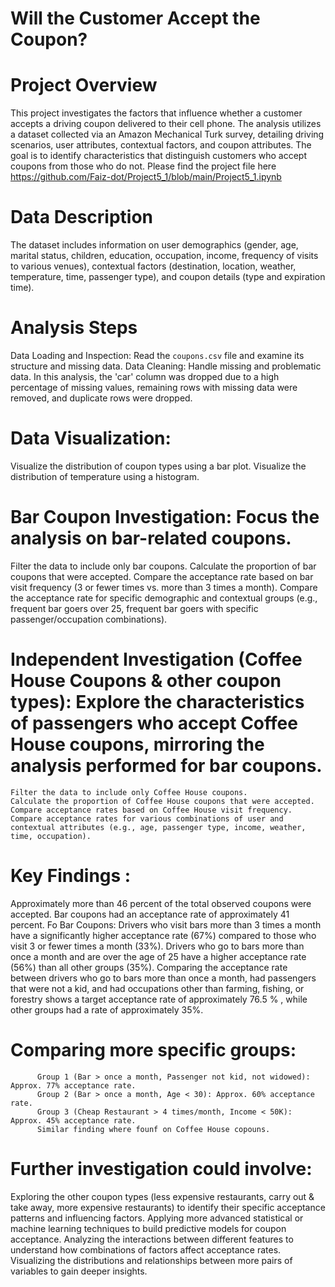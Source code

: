# Will the Customer Accept the Coupon?
#  Project Overview

This project investigates the factors that influence whether a customer accepts a driving coupon delivered to their cell phone. The analysis utilizes a dataset collected via an Amazon Mechanical Turk survey, detailing driving scenarios, user attributes, contextual factors, and coupon attributes. The goal is to identify characteristics that distinguish customers who accept coupons from those who do not.
Please find the project file here https://github.com/Faiz-dot/Project5_1/blob/main/Project5_1.ipynb

# Data Description
The dataset includes information on user demographics (gender, age, marital status, children, education, occupation, income, frequency of visits to various venues), contextual factors (destination, location, weather, temperature, time, passenger type), and coupon details (type and expiration time).

# Analysis Steps

Data Loading and Inspection: Read the `coupons.csv` file and examine its structure and missing data.
Data Cleaning:  Handle missing and problematic data. In this analysis, the 'car' column was dropped due to a high percentage of missing values, remaining rows with missing data were removed, and duplicate rows 
  were dropped.
  
# Data Visualization:
   Visualize the distribution of coupon types using a bar plot.
   Visualize the distribution of temperature using a histogram.
    
# Bar Coupon Investigation: Focus the analysis on bar-related coupons.
   Filter the data to include only bar coupons.
   Calculate the proportion of bar coupons that were accepted.
   Compare the acceptance rate based on bar visit frequency (3 or fewer times vs. more than 3 times a month).
   Compare the acceptance rate for specific demographic and contextual groups (e.g., frequent bar goers over 25, frequent bar goers with specific passenger/occupation combinations).
# Independent Investigation (Coffee House Coupons & other coupon types): Explore the characteristics of passengers who accept Coffee House coupons, mirroring the analysis performed for bar coupons.
    Filter the data to include only Coffee House coupons.
    Calculate the proportion of Coffee House coupons that were accepted.
    Compare acceptance rates based on Coffee House visit frequency.
    Compare acceptance rates for various combinations of user and contextual attributes (e.g., age, passenger type, income, weather, time, occupation).

 # Key Findings :

   Approximately more than 46 percent of the total observed coupons were accepted.
   Bar coupons had an acceptance rate of approximately 41 percent.
   Fo Bar Coupons:
      Drivers who visit bars more than 3 times a month have a significantly higher acceptance rate (67%) compared to those who visit 3 or fewer times a month (33%).
       Drivers who go to bars more than once a month and are over the age of 25 have a higher acceptance rate (56%) than all other groups (35%).
       Comparing the acceptance rate between drivers who go to bars more than once a month, had passengers that were not a kid, and had occupations other than farming, fishing, or forestry shows a target 
       acceptance rate of approximately 76.5 % , while other groups had a rate of approximately 35%.
       
  # Comparing more specific groups:
       
          Group 1 (Bar > once a month, Passenger not kid, not widowed): Approx. 77% acceptance rate.
          Group 2 (Bar > once a month, Age < 30): Approx. 60% acceptance rate.
          Group 3 (Cheap Restaurant > 4 times/month, Income < 50K): Approx. 45% acceptance rate.
          Similar finding where founf on Coffee House copouns.
           
# Further investigation could involve:

   Exploring the other coupon types (less expensive restaurants, carry out & take away, more expensive restaurants) to identify their specific acceptance patterns and influencing factors.
   Applying more advanced statistical or machine learning techniques to build predictive models for coupon acceptance.
   Analyzing the interactions between different features to understand how combinations of factors affect acceptance rates.
   Visualizing the distributions and relationships between more pairs of variables to gain deeper insights.



